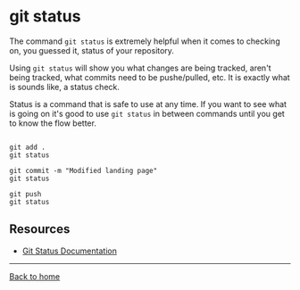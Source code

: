 # git status

The command `git status` is extremely helpful when it comes to checking on, you guessed it, status of your repository.

Using `git status` will show you what changes are being tracked, aren't being tracked, what commits need to be pushe/pulled, etc.
It is exactly what is sounds like, a status check.

Status is a command that is safe to use at any time.
If you want to see what is going on it's good to use `git status` in between commands until you get to know the flow better.

```

git add .
git status

git commit -m "Modified landing page"
git status

git push
git status
```
## Resources

- [Git Status Documentation](https://git-scm.com/docs/git-status)

---

[Back to home](../README.md)